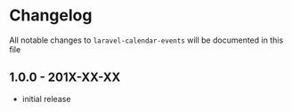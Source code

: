 # Changelog

All notable changes to `laravel-calendar-events` will be documented in this file

## 1.0.0 - 201X-XX-XX

- initial release
